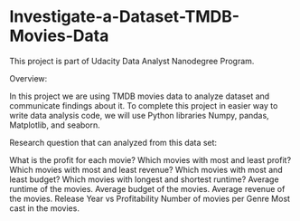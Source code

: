# Investigate-a-Dataset-TMDB-Movies-Data
This project is part of Udacity Data Analyst Nanodegree Program.

Overview:

In this project we are using TMDB movies data to analyze dataset and communicate findings about it. To complete this project in easier way to write data analysis code, we will use Python libraries Numpy, pandas, Matplotlib, and seaborn. 

Research question that can analyzed from this data set: 

What is the profit for each movie? 
Which movies with most and least profit? 
Which movies with most and least revenue? 
Which movies with most and least budget? 
Which movies with longest and shortest runtime? 
Average runtime of the movies. 
Average budget of the movies. 
Average revenue of the movies. 
Release Year vs Profitability 
Number of movies per Genre 
Most cast in the movies.
